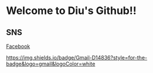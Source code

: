 # Welcome to Diu's Github!!

## SNS
[Facebook](https://www.facebook.com/real.ndx)


https://img.shields.io/badge/Gmail-D14836?style=for-the-badge&logo=gmail&logoColor=white
